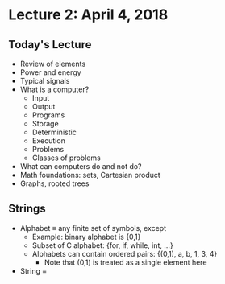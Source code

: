 # Lecture 2: April 4, 2018
## Today's Lecture
* Review of elements
* Power and energy
* Typical signals
* What is a computer?
  * Input
  * Output
  * Programs
  * Storage
  * Deterministic
  * Execution
  * Problems
  * Classes of problems
* What can computers do and not do?
* Math foundations: sets, Cartesian product
* Graphs, rooted trees
## Strings
* Alphabet ≡ any finite set of symbols, except
  * Example: binary alphabet is {0,1}
  * Subset of C alphabet: {for, if, while, int, ...}
  * Alphabets can contain ordered pairs: {(0,1), a, b, 1, 3, 4}
    * Note that (0,1) is treated as a single element here
* String ≡ 
